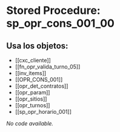 # Stored Procedure: sp_opr_cons_001_00

## Usa los objetos:
- [[cxc_cliente]]
- [[fn_opr_valida_turno_05]]
- [[inv_items]]
- [[OPR_CONS_001]]
- [[opr_det_contratos]]
- [[opr_param]]
- [[opr_sitios]]
- [[opr_turnos]]
- [[sp_opr_horario_001]]

*No code available.*

